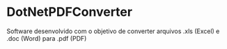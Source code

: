 # DotNetPDFConverter
Software desenvolvido com o objetivo de converter arquivos .xls (Excel) e .doc (Word) para .pdf (PDF)
